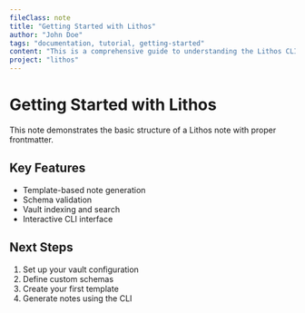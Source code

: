 ```yaml
---
fileClass: note
title: "Getting Started with Lithos"
author: "John Doe"
tags: "documentation, tutorial, getting-started"
content: "This is a comprehensive guide to understanding the Lithos CLI tool and its capabilities."
project: "lithos"
---
```


# Getting Started with Lithos

This note demonstrates the basic structure of a Lithos note with proper frontmatter.

## Key Features

- Template-based note generation
- Schema validation
- Vault indexing and search
- Interactive CLI interface

## Next Steps

1. Set up your vault configuration
2. Define custom schemas
3. Create your first template
4. Generate notes using the CLI
